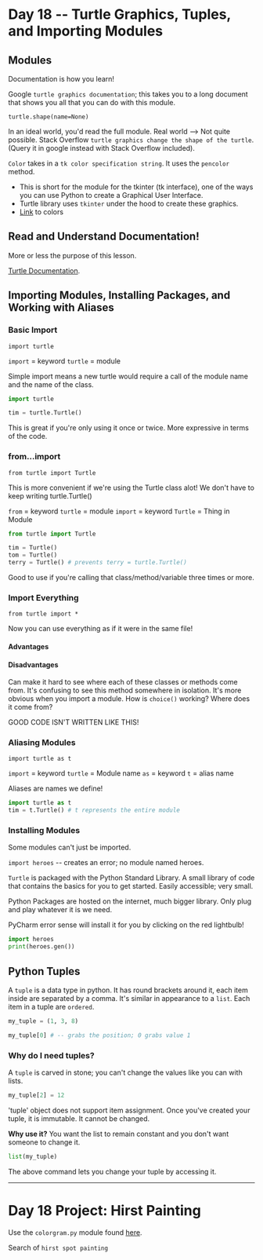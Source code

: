 # Day 18 -- Turtle Graphics, Tuples, and Importing Modules

## Modules

Documentation is how you learn!

Google `turtle graphics documentation`; this takes you to a long document that shows you all that you can do with this module.

`turtle.shape(name=None)`

In an ideal world, you'd read the full module. Real world --> Not quite possible. Stack Overflow `turtle graphics change the shape of the turtle`. (Query it in google instead with Stack Overflow included).

`Color` takes in a `tk color specification string`. It uses the `pencolor` method.
- This is short for the module for the tkinter (tk interface), one of the ways you can use Python to create a Graphical User Interface.
- Turtle library uses `tkinter` under the hood to create these graphics.
- [Link](https://trinket.io/docs/colors) to colors

## Read and Understand Documentation!

More or less the purpose of this lesson.

[Turtle Documentation](https://docs.python.org/3/library/turtle.html).

## Importing Modules, Installing Packages, and Working with Aliases

### Basic Import

`import turtle`

`import` = keyword
`turtle` = module

Simple import means a new turtle would require a call of the module name and the name of the class.

```py
import turtle

tim = turtle.Turtle()
```

This is great if you're only using it once or twice. More expressive in terms of the code.

### from...import

`from turtle import Turtle`

This is more convenient if we're using the Turtle class alot! We don't have to keep writing turtle.Turtle()

`from` = keyword
`turtle` = module
`import` = keyword
`Turtle` = Thing in Module

```py
from turtle import Turtle

tim = Turtle()
tom = Turtle()
terry = Turtle() # prevents terry = turtle.Turtle()
```

Good to use if you're calling that class/method/variable three times or more.

### Import Everything

`from turtle import *`

Now you can use everything as if it were in the same file!

#### Advantages


#### Disadvantages

Can make it hard to see where each of these classes or methods come from. It's confusing to see this method somewhere in isolation. It's more obvious when you import a module. How is `choice()` working? Where does it come from? 

GOOD CODE ISN'T WRITTEN LIKE THIS!

### Aliasing Modules

`import turtle as t`

`import` = keyword
`turtle` = Module name
`as` = keyword
`t` = alias name

Aliases are names we define!

```py
import turtle as t
tim = t.Turtle() # t represents the entire module
```

### Installing Modules

Some modules can't just be imported.

`import heroes` -- creates an error; no module named heroes. 

`Turtle` is packaged with the Python Standard Library. A small library of code that contains the basics for you to get started. Easily accessible; very small.

Python Packages are hosted on the internet, much bigger library. Only plug and play whatever it is we need.

PyCharm error sense will install it for you by clicking on the red lightbulb!

```py
import heroes
print(heroes.gen())
```

## Python Tuples

A `tuple` is a data type in python. It has round brackets around it, each item inside are separated by a comma. It's similar in appearance to a `list`. Each item in a tuple are `ordered`.

```py
my_tuple = (1, 3, 8)

my_tuple[0] # -- grabs the position; 0 grabs value 1
```

### Why do I need tuples?

A `tuple` is carved in stone; you can't change the values like you can with lists.

```py
my_tuple[2] = 12
```

'tuple' object does not support item assignment. Once you've created your tuple, it is immutable. It cannot be changed.

**Why use it?**
You want the list to remain constant and you don't want someone to change it.

```py
list(my_tuple)
```

The above command lets you change your tuple by accessing it.

---

# Day 18 Project: Hirst Painting

Use the `colorgram.py` module found [here](https://pypi.org/project/colorgram.py/).

Search of `hirst spot painting`